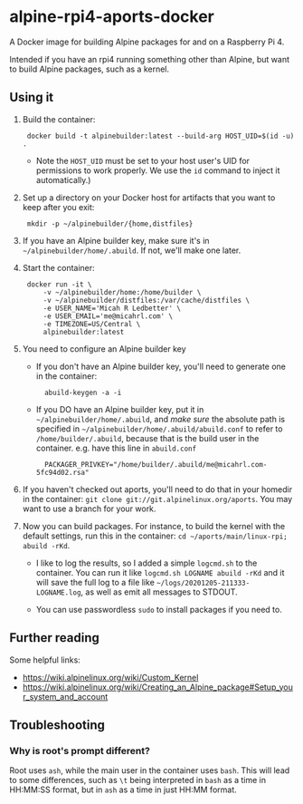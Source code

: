 # alpine-rpi4-aports-docker

A Docker image for building Alpine packages for and on a Raspberry Pi 4.

Intended if you have an rpi4 running something other than Alpine,
but want to build Alpine packages, such as a kernel.

## Using it

1. Build the container:

        docker build -t alpinebuilder:latest --build-arg HOST_UID=$(id -u) .

    - Note the `HOST_UID` must be set to your host user's UID for permissions to work properly.
        We use the `id` command to inject it automatically.)

2. Set up a directory on your Docker host for artifacts that you want to keep after you exit:

        mkdir -p ~/alpinebuilder/{home,distfiles}

3. If you have an Alpine builder key, make sure it's in `~/alpinebuilder/home/.abuild`.
    If not, we'll make one later.

4. Start the container:

        docker run -it \
            -v ~/alpinebuilder/home:/home/builder \
            -v ~/alpinebuilder/distfiles:/var/cache/distfiles \
            -e USER_NAME='Micah R Ledbetter' \
            -e USER_EMAIL='me@micahrl.com' \
            -e TIMEZONE=US/Central \
            alpinebuilder:latest

5. You need to configure an Alpine builder key

    - If you don't have an Alpine builder key, you'll need to generate one in the container:

            abuild-keygen -a -i

    - If you DO have an Alpine builder key, put it in `~/alpinebuilder/home/.abuild`, and _make sure_ the absolute path is specified in `~/alpinebuilder/home/.abuild/abuild.conf` to refer to `/home/builder/.abuild`, because that is the build user in the container.
        e.g. have this line in `abuild.conf`

            PACKAGER_PRIVKEY="/home/builder/.abuild/me@micahrl.com-5fc94d02.rsa"

6. If you haven't checked out aports, you'll need to do that in your homedir in the container: `git clone git://git.alpinelinux.org/aports`. You may want to use a branch for your work.

7. Now you can build packages. For instance, to build the kernel with the default settings, run this in the container: `cd ~/aports/main/linux-rpi; abuild -rKd`.

    - I like to log the results, so I added a simple `logcmd.sh` to the container. You can run it like `logcmd.sh LOGNAME abuild -rKd` and it will save the full log to a file like `~/logs/20201205-211333-LOGNAME.log`, as well as emit all messages to STDOUT.

    - You can use passwordless `sudo` to install packages if you need to.

## Further reading

Some helpful links:

- <https://wiki.alpinelinux.org/wiki/Custom_Kernel>
- <https://wiki.alpinelinux.org/wiki/Creating_an_Alpine_package#Setup_your_system_and_account>

## Troubleshooting

### Why is root's prompt different?

Root uses `ash`, while the main user in the container uses `bash`. This will lead to some differences, such as `\t` being interpreted in `bash` as a time in HH:MM:SS format, but in `ash` as a time in just HH:MM format.
